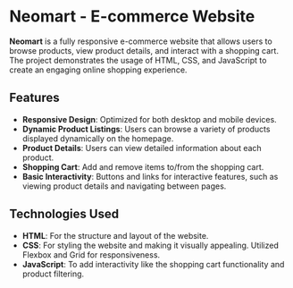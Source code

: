 # Neomart - E-commerce Website

**Neomart** is a fully responsive e-commerce website that allows users to browse products, view product details, and interact with a shopping cart. The project demonstrates the usage of HTML, CSS, and JavaScript to create an engaging online shopping experience.

## Features
- **Responsive Design**: Optimized for both desktop and mobile devices.
- **Dynamic Product Listings**: Users can browse a variety of products displayed dynamically on the homepage.
- **Product Details**: Users can view detailed information about each product.
- **Shopping Cart**: Add and remove items to/from the shopping cart.
- **Basic Interactivity**: Buttons and links for interactive features, such as viewing product details and navigating between pages.

## Technologies Used
- **HTML**: For the structure and layout of the website.
- **CSS**: For styling the website and making it visually appealing. Utilized Flexbox and Grid for responsiveness.
- **JavaScript**: To add interactivity like the shopping cart functionality and product filtering.





 
 
